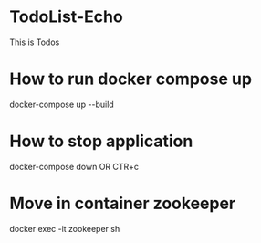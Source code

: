 # TodoList-Echo
This is Todos

# How to run docker compose up
docker-compose up --build

# How to stop application
docker-compose down
OR CTR+c

# Move in container zookeeper
 docker exec -it zookeeper sh